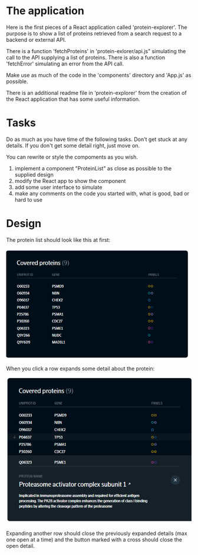 # The application

Here is the first pieces of a React application called 'protein-explorer'. The purpose is to show a list of proteins retrieved from a search request to a backend or external API.

There is a function 'fetchProteins' in 'protein-exlorer/api.js" simulating the call to the API supplying a list of proteins. There is also a function 'fetchError' simulating an error from the API call.

Make use as much of the code in the 'components' directory and 'App.js' as possible.

There is an additional readme file in 'protein-explorer' from the creation of the React application that has some useful information.

# Tasks

Do as much as you have time of the following tasks. Don't get stuck at any details. If you don't get some detail right, just move on.

You can rewrite or style the compoments as you wish.

1. implement a component "ProteinList" as close as possible to the supplied design
2. modify the React app to show the component
3. add some user interface to simulate
4. make any comments on the code you started with, what is good, bad or hard to use

# Design

The protein list should look like this at first:

![img](design/mock1.png)

When you click a row expands some detail about the protein:

![img](design/mock2.png)

Expanding another row should close the previously expanded details (max one open at a time) and the button marked with a cross should close the open detail.
